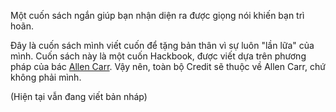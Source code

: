 Một cuốn sách ngắn giúp bạn nhận diện ra được giọng nói khiến bạn trì hoãn.

Đây là cuốn sách mình viết cuốn để tặng bản thân vì sự luôn "lần lữa" của mình. Cuốn sách này là một cuốn Hackbook, được viết dựa trên phương pháp của bác [Allen Carr](https://en.wikipedia.org/wiki/Allen_Carr#Philosophy). Vậy nên, toàn bộ Credit sẽ thuộc về Allen Carr, chứ không phải mình.

(Hiện tại vẫn đang viết bản nháp)